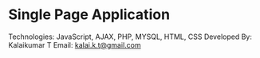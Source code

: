 # Single Page Application
Technologies: JavaScript, AJAX, PHP, MYSQL, HTML, CSS
Developed By: Kalaikumar T
Email: kalai.k.t@gmail.com 